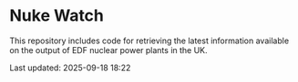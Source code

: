 # Nuke Watch

This repository includes code for retrieving the latest information available on the output of EDF nuclear power plants in the UK.

Last updated: 2025-09-18 18:22